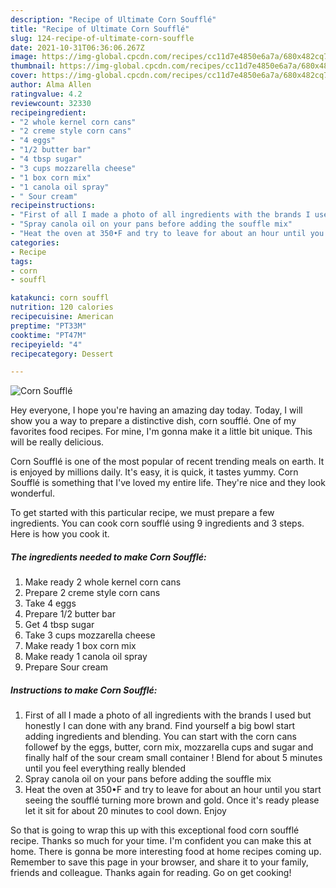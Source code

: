 ```yaml
---
description: "Recipe of Ultimate Corn Soufflé"
title: "Recipe of Ultimate Corn Soufflé"
slug: 124-recipe-of-ultimate-corn-souffle
date: 2021-10-31T06:36:06.267Z
image: https://img-global.cpcdn.com/recipes/cc11d7e4850e6a7a/680x482cq70/corn-souffle-recipe-main-photo.jpg
thumbnail: https://img-global.cpcdn.com/recipes/cc11d7e4850e6a7a/680x482cq70/corn-souffle-recipe-main-photo.jpg
cover: https://img-global.cpcdn.com/recipes/cc11d7e4850e6a7a/680x482cq70/corn-souffle-recipe-main-photo.jpg
author: Alma Allen
ratingvalue: 4.2
reviewcount: 32330
recipeingredient:
- "2 whole kernel corn cans"
- "2 creme style corn cans"
- "4 eggs"
- "1/2 butter bar"
- "4 tbsp sugar"
- "3 cups mozzarella cheese"
- "1 box corn mix"
- "1 canola oil spray"
- " Sour cream"
recipeinstructions:
- "First of all I made a photo of all ingredients with the brands I used but honestly I can done with any brand. Find yourself a big bowl start adding ingredients and blending. You can start with the corn cans followef by the eggs, butter, corn mix, mozzarella cups and sugar and finally half of the sour cream small container ! Blend for about 5 minutes until you feel everything really blended"
- "Spray canola oil on your pans before adding the souffle mix"
- "Heat the oven at 350•F and try to leave for about an hour until you start seeing the soufflé turning more brown and gold. Once it&#39;s ready please let it sit for about 20 minutes to cool down. Enjoy"
categories:
- Recipe
tags:
- corn
- souffl

katakunci: corn souffl 
nutrition: 120 calories
recipecuisine: American
preptime: "PT33M"
cooktime: "PT47M"
recipeyield: "4"
recipecategory: Dessert

---
```



![Corn Soufflé](https://img-global.cpcdn.com/recipes/cc11d7e4850e6a7a/680x482cq70/corn-souffle-recipe-main-photo.jpg)

Hey everyone, I hope you're having an amazing day today. Today, I will show you a way to prepare a distinctive dish, corn soufflé. One of my favorites food recipes. For mine, I'm gonna make it a little bit unique. This will be really delicious.

Corn Soufflé is one of the most popular of recent trending meals on earth. It is enjoyed by millions daily. It's easy, it is quick, it tastes yummy. Corn Soufflé is something that I've loved my entire life. They're nice and they look wonderful.




To get started with this particular recipe, we must prepare a few ingredients. You can cook corn soufflé using 9 ingredients and 3 steps. Here is how you cook it.

<!--inarticleads1-->

##### The ingredients needed to make Corn Soufflé:

1. Make ready 2 whole kernel corn cans
1. Prepare 2 creme style corn cans
1. Take 4 eggs
1. Prepare 1/2 butter bar
1. Get 4 tbsp sugar
1. Take 3 cups mozzarella cheese
1. Make ready 1 box corn mix
1. Make ready 1 canola oil spray
1. Prepare  Sour cream




<!--inarticleads2-->

##### Instructions to make Corn Soufflé:

1. First of all I made a photo of all ingredients with the brands I used but honestly I can done with any brand. Find yourself a big bowl start adding ingredients and blending. You can start with the corn cans followef by the eggs, butter, corn mix, mozzarella cups and sugar and finally half of the sour cream small container ! Blend for about 5 minutes until you feel everything really blended
1. Spray canola oil on your pans before adding the souffle mix
1. Heat the oven at 350•F and try to leave for about an hour until you start seeing the soufflé turning more brown and gold. Once it&#39;s ready please let it sit for about 20 minutes to cool down. Enjoy




So that is going to wrap this up with this exceptional food corn soufflé recipe. Thanks so much for your time. I'm confident you can make this at home. There is gonna be more interesting food at home recipes coming up. Remember to save this page in your browser, and share it to your family, friends and colleague. Thanks again for reading. Go on get cooking!
